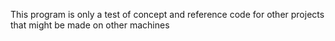 This program is only a test of concept and reference code for other projects that might be made on other machines

